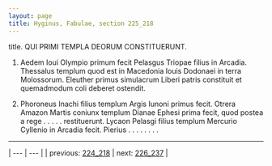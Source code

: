 ```yaml
---
layout: page
title: Hyginus, Fabulae, section 225_218
---
```


title. QUI PRIMI TEMPLA DEORUM CONSTITUERUNT.



1. Aedem Ioui Olympio primum fecit Pelasgus Triopae filius in Arcadia. Thessalus templum quod est in Macedonia Iouis Dodonaei in terra Molossorum. Eleuther primus simulacrum Liberi patris constituit et quemadmodum coli deberet ostendit.



2. Phoroneus Inachi filius templum Argis Iunoni primus fecit. Otrera Amazon Martis coniunx templum Dianae Ephesi prima fecit, quod postea a rege . . . . . restituerunt. Lycaon Pelasgi filius templum Mercurio Cyllenio in Arcadia fecit. Pierius . . . . . . . .



---

| --- | --- |
| previous: [224_218](../224_218/) | next: [226_237](../226_237/) |